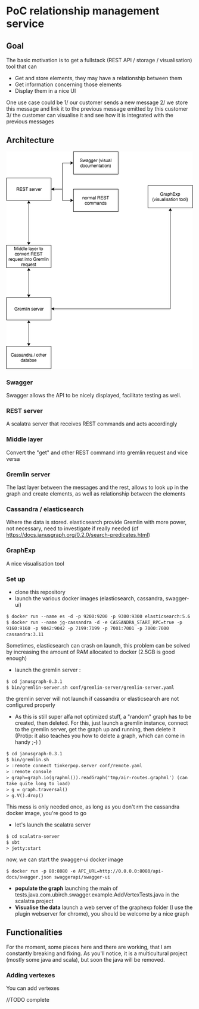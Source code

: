 # PoC relationship management service

## Goal
The basic motivation is to get a fullstack (REST API / storage / visualisation) tool that can
- Get and store elements, they may have a relationship between them
- Get information concerning those elements
- Display them in a nice UI

One use case could be
1/ our customer sends a new message
2/ we store this message and link it to the previous message emitted by this customer
3/ the customer can visualise it and see how it is integrated with the previous messages

## Architecture

![alt text](architecture.png)

### Swagger
Swagger allows the API to be nicely displayed, facilitate testing as well.

### REST server
A scalatra server that receives REST commands and acts accordingly

### Middle layer
Convert the "get" and other REST command into gremlin request and vice versa

### Gremlin server
The last layer between the messages and the rest, allows to look up in the graph and create elements, as well as relationship between the elements

### Cassandra / elasticsearch
Where the data is stored. elasticsearch provide Gremlin with more power, not necessary, need to investigate if really needed (cf https://docs.janusgraph.org/0.2.0/search-predicates.html)

### GraphExp
A nice visualisation tool

### Set up
* clone this repository
* launch the various docker images (elasticsearch, cassandra, swagger-ui)
```
$ docker run --name es -d -p 9200:9200 -p 9300:9300 elasticsearch:5.6
$ docker run --name jg-cassandra -d -e CASSANDRA_START_RPC=true -p 9160:9160 -p 9042:9042 -p 7199:7199 -p 7001:7001 -p 7000:7000 cassandra:3.11
```
Sometimes, elasticsearch can crash on launch, this problem can be solved by increasing the amount of RAM allocated to docker (2.5GB is good enough)
* launch the gremlin server :
```
$ cd janusgraph-0.3.1
$ bin/gremlin-server.sh conf/gremlin-server/gremlin-server.yaml
```
the gremlin server will not launch if cassandra or elasticsearch are not configured properly
* As this is still super alfa not optimized stuff, a "random" graph has to be created, then deleted. For this, just launch a gremlin instance, connect to the gremlin server, get the graph up and running, then delete it (Protip: it also teaches you how to delete a graph, which can come in handy ;-) )
```
$ cd janusgraph-0.3.1
$ bin/gremlin.sh
> :remote connect tinkerpop.server conf/remote.yaml
> :remote console
> graph=graph.io(graphml()).readGraph('tmp/air-routes.graphml') (can take quite long to load)
> g = graph.traversal()
> g.V().drop()
```
This mess is only needed once, as long as you don't rm the cassandra docker image, you're good to go

* let's launch the scalatra server
```
$ cd scalatra-server
$ sbt
> jetty:start
```
now, we can start the swagger-ui docker image
```
$ docker run -p 80:8080 -e API_URL=http://0.0.0.0:8080/api-docs/swagger.json swaggerapi/swagger-ui
```
* **populate the graph** launching the main of tests.java.com.ubirch.swagger.example.AddVertexTests.java in the scalatra project
* **Visualise the data** launch a web server of the graphexp folder (I use the plugin webserver for chrome), you should be welcome by a nice graph


## Functionalities
For the moment, some pieces here and there are working, that I am constantly breaking and fixing. As you'll notice, it is a multicultural project (mostly some java and scala), but soon the java will be removed.

### Adding vertexes
You can add vertexes

//TODO complete
